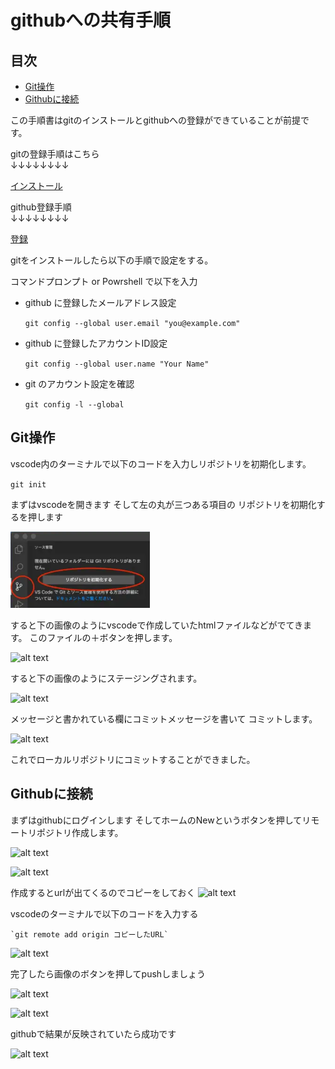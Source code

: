 # githubへの共有手順

## 目次

- [Git操作](#git操作)
- [Githubに接続](#githubに接続)

この手順書はgitのインストールとgithubへの登録ができていることが前提です。

gitの登録手順はこちら  
↓↓↓↓↓↓↓↓

[インストール](https://www.curict.com/item/60/60bfe0e.html)

github登録手順  
↓↓↓↓↓↓↓↓

[登録](https://pengi-n.co.jp/column/design/github-account/)

gitをインストールしたら以下の手順で設定をする。

コマンドプロンプト or Powrshell で以下を入力

- github に登録したメールアドレス設定
  
    `git config --global user.email "you@example.com"`

- github に登録したアカウントID設定
  
    `git config --global user.name "Your Name"`

- git のアカウント設定を確認
  
    `git config -l --global`

## Git操作

vscode内のターミナルで以下のコードを入力しリポジトリを初期化します。

`git init`

まずはvscodeを開きます
そして左の丸が三つある項目の
リポジトリを初期化するを押します

![alt text](image.png)

すると下の画像のようにvscodeで作成していたhtmlファイルなどがでてきます。
このファイルの＋ボタンを押します。

![alt text](image-1.png)

すると下の画像のようにステージングされます。

![alt text](image-2.png)

メッセージと書かれている欄にコミットメッセージを書いて
コミットします。

![alt text](image-3.png)

これでローカルリポジトリにコミットすることができました。

## Githubに接続

まずはgithubにログインします
そしてホームのNewというボタンを押してリモートリポジトリ作成します。

![alt text](image-4.png)

![alt text](image-5.png)

作成するとurlが出てくるのでコピーをしておく
![alt text](image-6.png)

vscodeのターミナルで以下のコードを入力する

    `git remote add origin コピーしたURL`

![alt text](<スクリーンショット 2024-08-19 094632-1.png>)

完了したら画像のボタンを押してpushしましょう

![alt text](image-7.png)

![alt text](image-8.png)

githubで結果が反映されていたら成功です

![alt text](image-9.png)
